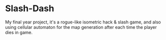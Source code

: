 # Slash-Dash
My final year project, it's a rogue-like isometric hack &amp; slash game, and also using cellular automaton for the map generation after each time the player dies in game.
